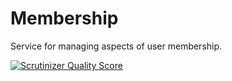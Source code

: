 Membership
==========

Service for managing aspects of user membership.

[![Scrutinizer Quality Score](https://scrutinizer-ci.com/g/Opine-Org/Membership/badges/quality-score.png?s=45d8f416694eeb4db3f1f1c55729df500c93e134)](https://scrutinizer-ci.com/g/Opine-Org/Membership/)
